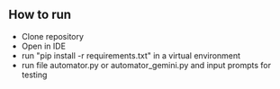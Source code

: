## How to run
- Clone repository
- Open in IDE
- run "pip install  -r requirements.txt" in a virtual environment
- run file automator.py or automator_gemini.py and input prompts for testing
